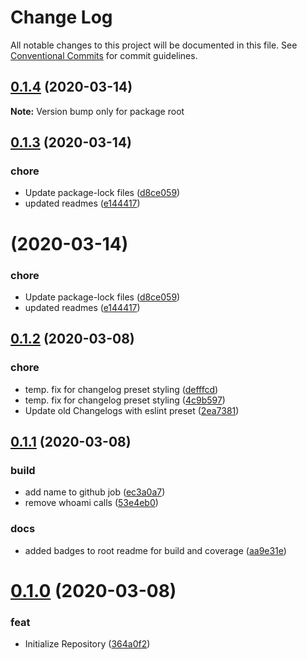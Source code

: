# Change Log

All notable changes to this project will be documented in this file.
See [Conventional Commits](https://conventionalcommits.org) for commit guidelines.

## [0.1.4](https://github.com/manniwatch/manniwatch/compare/v0.1.3...v0.1.4) (2020-03-14)

**Note:** Version bump only for package root






## [0.1.3](https://github.com/manniwatch/manniwatch/compare/v0.1.2...v0.1.3) (2020-03-14)


### chore

* Update package-lock files ([d8ce059](https://github.com/manniwatch/manniwatch/commit/d8ce05968e98d7f683634ebdc71a289cbb71a607))
* updated readmes ([e144417](https://github.com/manniwatch/manniwatch/commit/e144417e72cb451c9ffda2d9b128a89c61118b39))





# [](https://github.com/manniwatch/manniwatch/compare/v0.1.2...v) (2020-03-14)


### chore

* Update package-lock files ([d8ce059](https://github.com/manniwatch/manniwatch/commit/d8ce05968e98d7f683634ebdc71a289cbb71a607))
* updated readmes ([e144417](https://github.com/manniwatch/manniwatch/commit/e144417e72cb451c9ffda2d9b128a89c61118b39))



## [0.1.2](https://github.com/manniwatch/manniwatch/compare/v0.1.1...v0.1.2) (2020-03-08)


### chore

* temp. fix for changelog preset styling ([defffcd](https://github.com/manniwatch/manniwatch/commit/defffcd1fdf3260b763875c3879c75647b04fc35))
* temp. fix for changelog preset styling ([4c9b597](https://github.com/manniwatch/manniwatch/commit/4c9b597f2e3e562c2ebd9a41346b8551c5522e29))
* Update old Changelogs with eslint preset ([2ea7381](https://github.com/manniwatch/manniwatch/commit/2ea738130149da08b6650189ae03fff1b44f2ad4))



## [0.1.1](https://github.com/manniwatch/manniwatch/compare/v0.1.0...v0.1.1) (2020-03-08)


### build

* add name to github job ([ec3a0a7](https://github.com/manniwatch/manniwatch/commit/ec3a0a7d737891e1d6d2e3fe8dcdf958b6bb10d2))
* remove whoami calls ([53e4eb0](https://github.com/manniwatch/manniwatch/commit/53e4eb0ed0754e2227f65d1e1687ac786be66fce))

### docs

* added badges to root readme for build and coverage ([aa9e31e](https://github.com/manniwatch/manniwatch/commit/aa9e31eb53eb157e9efbea9413cf78eefe55d9c9))



# [0.1.0](https://github.com/manniwatch/manniwatch/compare/364a0f2e8a81e3df0cbaa9e09a4e9f70c1994270...v0.1.0) (2020-03-08)


### feat

* Initialize Repository ([364a0f2](https://github.com/manniwatch/manniwatch/commit/364a0f2e8a81e3df0cbaa9e09a4e9f70c1994270))
